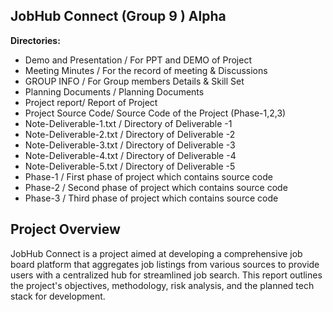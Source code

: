 ## JobHub Connect (Group 9 ) Alpha

**Directories:**

- Demo and Presentation / For PPT and DEMO of Project
- Meeting Minutes / For the record of meeting & Discussions
- GROUP INFO / For Group members Details & Skill Set
- Planning Documents / Planning Documents
- Project report/ Report of Project
- Project Source Code/ Source Code of the Project (Phase-1,2,3)
- Note-Deliverable-1.txt / Directory of Deliverable -1
- Note-Deliverable-2.txt / Directory of Deliverable -2
- Note-Deliverable-3.txt / Directory of Deliverable -3
- Note-Deliverable-4.txt / Directory of Deliverable -4
- Note-Deliverable-5.txt / Directory of Deliverable -5
- Phase-1 / First phase of project which contains source code
- Phase-2 / Second phase of project which contains source code
- Phase-3 / Third phase of project which contains source code


## Project Overview
JobHub Connect is a project aimed at developing a comprehensive job board platform that aggregates job listings from various sources to provide users with a centralized hub for streamlined job search. This report outlines the project's objectives, methodology, risk analysis, and the planned tech stack for development.
